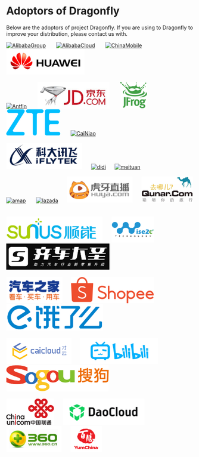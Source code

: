 # Adoptors of Dragonfly

Below are the adoptors of project Dragonfly. If you are using to Dragonfly to improve your distribution, please contact us with.

<a href="https://www.alibabagroup.com" border="0" target="_blank"><img alt="AlibabaGroup" src="docs/images/adoptor_logo/AlibabaGroup.jpg" height="70"></a> &nbsp; &nbsp; &nbsp;
<a href="https://www.alibabacloud.com/zh" border="0" target="_blank"><img alt="AlibabaCloud" src="docs/images/adoptor_logo/AlibabaCloud.png" height="70"></a> &nbsp; &nbsp; &nbsp;
<a href="http://www.10086.cn/" border="0" target="_blank"><img alt="ChinaMobile" src="docs/images/adoptor_logo/ChinaMobile.png" height="70"></a> &nbsp; &nbsp; &nbsp;
<a href="https://www.huawei.com/en/" border="0" target="_blank"><img alt="Huawei" src="docs/images/adoptor_logo/huawei.jpg" height="70"></a> &nbsp; &nbsp; &nbsp;<br/><br/>
<a href="https://www.antfin.com/" border="0" target="_blank"><img alt="Antfin" src="docs/images/adoptor_logo/AntFinancial.png" height="70"></a> &nbsp; &nbsp; &nbsp;
<a href="https://www.jd.com/" border="0" target="_blank"><img alt="JD" src="docs/images/adoptor_logo/jd.jpeg" height="70"></a> &nbsp; &nbsp; &nbsp;
<a href="https://jfrog.com/" border="0" target="_blank"><img alt="jfrog" src="docs/images/adoptor_logo/jfrog.png" height="70"></a> &nbsp; &nbsp; &nbsp;
<a href="https://www.zte.com.cn/china/" border="0" target="_blank"><img alt="ZTE" src="docs/images/adoptor_logo/zte.png" height="70"></a> &nbsp; &nbsp; &nbsp;
<a href="https://www.cainiao.com/" border="0" target="_blank"><img alt="CaiNiao" src="docs/images/adoptor_logo/CaiNiao.gif" height="70"></a>&nbsp; &nbsp; &nbsp;<br/><br/>
<a href="http://www.iflytek.com/" border="0" target="_blank"><img alt="iflytek" src="docs/images/adoptor_logo/iFLYTEK.png" height="70"></a>&nbsp; &nbsp; &nbsp;
<a href="https://www.didiglobal.com" border="0" target="_blank"><img alt="didi" src="docs/images/adoptor_logo/didi.png" height="70"></a>&nbsp; &nbsp; &nbsp;
<a href="https://www.meituan.com" border="0" target="_blank"><img alt="meituan" src="docs/images/adoptor_logo/meituan.png" height="70"></a>&nbsp; &nbsp; &nbsp;<br/><br/>
<a href="https://www.amap.com/" border="0" target="_blank"><img alt="amap" src="docs/images/adoptor_logo/amap.png" height="70"></a> &nbsp; &nbsp; &nbsp;
<a href="https://www.lazada.com/" border="0" target="_blank"><img alt="lazada" src="docs/images/adoptor_logo/lazada.png" height="70"></a>&nbsp; &nbsp; &nbsp;
<a href="https://www.huya.com/" border="0" target="_blank"><img alt="huya" src="docs/images/adoptor_logo/huya.png" height="70"></a>&nbsp; &nbsp; &nbsp;
<a href="https://www.qunar.com/" border="0" target="_blank"><img alt="qunar" src="docs/images/adoptor_logo/qunar.png" height="70"></a>&nbsp; &nbsp; &nbsp;<br/><br/>
<a href="https://www.shunnengnet.com" border="0" target="_blank"><img alt="sunus" src="docs/images/adoptor_logo/sunus.png" height="70"></a>&nbsp; &nbsp; &nbsp;
<a href="http://wise2c.com/" border="0" target="_blank"><img alt="wise2c" src="docs/images/adoptor_logo/wise2c.png" height="70"></a>&nbsp; &nbsp; &nbsp;
<a href="http://www.mys4s.cn/#/index" border="0" target="_blank"><img alt="qichedasheng" src="docs/images/adoptor_logo/qichedasheng.png" height="70"></a>&nbsp; &nbsp; &nbsp;<br/><br/>
<a href="https://www.autohome.com.cn/beijing/" border="0" target="_blank"><img alt="autohome" src="docs/images/adoptor_logo/autohome.png" height="70"></a>&nbsp; &nbsp; &nbsp;
<a href="https://shopee.com/" border="0" target="_blank"><img alt="shopee" src="docs/images/adoptor_logo/shopee.svg" height="70"></a>&nbsp; &nbsp; &nbsp;
<a href="https://ele.me/" border="0" target="_blank"><img alt="eleme" src="docs/images/adoptor_logo/eleme.png" height="70"></a>&nbsp; &nbsp; &nbsp;<br/><br/>
<a href="https://caicloud.io/" border="0" target="_blank"><img alt="caicloud" src="docs/images/adoptor_logo/caicloud.png" height="70"></a>&nbsp; &nbsp; &nbsp;
<a href="https://www.bilibili.com/" border="0" target="_blank"><img alt="bilibili" src="docs/images/adoptor_logo/bilibili.png" height="70"></a>&nbsp; &nbsp; &nbsp;
<a href="https://www.sogou.com/" border="0" target="_blank"><img alt="sogou" src="docs/images/adoptor_logo/sogou.jpg" height="70"></a>&nbsp; &nbsp; &nbsp;<br/><br/>
<a href="www.chinaunicom.com.cn" border="0" target="_blank"><img alt="ChinaUnicom" src="docs/images/adoptor_logo/ChinaUnicom.png" height="70"></a>&nbsp; &nbsp; &nbsp;
<a href="https://www.daocloud.io/" border="0" target="_blank"><img alt="DaoCloud" src="docs/images/adoptor_logo/DaoCloud.png" height="70"></a>&nbsp; &nbsp; &nbsp;
<a href="https://www.360.cn/" border="0" target="_blank"><img alt="Qihoo360" src="docs/images/adoptor_logo/qihoo-360.jpg" height="70"></a>&nbsp; &nbsp; &nbsp;
<a href="http://www.yumchina.com/" border="0" target="_blank"><img alt="YumChina" src="docs/images/adoptor_logo/yum-china.png" height="70"></a>&nbsp; &nbsp; &nbsp;
